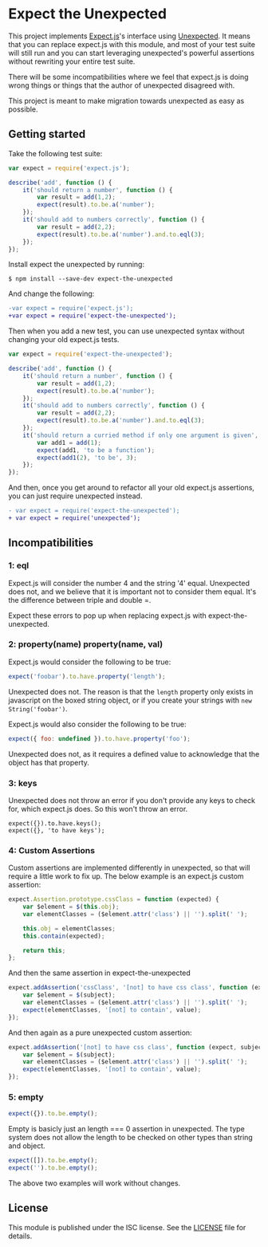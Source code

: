 # Expect the Unexpected

This project implements
[Expect.js](https://github.com/Automattic/expect.js)'s interface using
[Unexpected](https://github.com/unexpectedjs/unexpected). It means
that you can replace expect.js with this module, and most of your test
suite will still run and you can start leveraging unexpected's
powerful assertions without rewriting your entire test suite.

There will be some incompatibilities where we feel that expect.js is
doing wrong things or things that the author of unexpected disagreed
with.

This project is meant to make migration towards unexpected as easy as
possible.

## Getting started

Take the following test suite:

```javascript
var expect = require('expect.js');

describe('add', function () {
	it('should return a number', function () {
		var result = add(1,2);
		expect(result).to.be.a('number');
	});
	it('should add to numbers correctly', function () {
		var result = add(2,2);
		expect(result).to.be.a('number').and.to.eql(3);
	});
});
```

Install expect the unexpected by running:
```
$ npm install --save-dev expect-the-unexpected
```

And change the following:

```diff
-var expect = require('expect.js');
+var expect = require('expect-the-unexpected');
```

Then when you add a new test, you can use unexpected syntax without
changing your old expect.js tests.

```javascript
var expect = require('expect-the-unexpected');

describe('add', function () {
	it('should return a number', function () {
		var result = add(1,2);
		expect(result).to.be.a('number');
	});
	it('should add to numbers correctly', function () {
		var result = add(2,2);
		expect(result).to.be.a('number').and.to.eql(3);
	});
	it('should return a curried method if only one argument is given', function () {
		var add1 = add(1);
		expect(add1, 'to be a function');
		expect(add1(2), 'to be', 3);
	});
});
```

And then, once you get around to refactor all your old expect.js
assertions, you can just require unexpected instead.

```diff
- var expect = require('expect-the-unexpected');
+ var expect = require('unexpected');
```

## Incompatibilities

### 1: eql

Expect.js will consider the number 4 and the string '4'
equal. Unexpected does not, and we believe that it is important not to
consider them equal. It's the difference between triple and double =.

Expect these errors to pop up when replacing expect.js with
expect-the-unexpected.

### 2: property(name) property(name, val)

Expect.js would consider the following to be true:

```javascript
expect('foobar').to.have.property('length');
```

Unexpected does not. The reason is that the `length` property only exists
in javascript on the boxed string object, or if you create your strings
with `new String('foobar')`.

Expect.js would also consider the following to be true:
```javascript
expect({ foo: undefined }).to.have.property('foo');
```

Unexpected does not, as it requires a defined value to acknowledge that
the object has that property.

### 3: keys

Unexpected does not throw an error if you don't provide any keys to check
for, which expect.js does. So this won't throw an error.

```
expect({}).to.have.keys();
expect({}, 'to have keys');
```

### 4: Custom Assertions

Custom assertions are implemented differently in unexpected, so that will
require a little work to fix up. The below example is an expect.js custom
assertion:

```javascript
expect.Assertion.prototype.cssClass = function (expected) {
    var $element = $(this.obj);
    var elementClasses = ($element.attr('class') || '').split(' ');

    this.obj = elementClasses;
    this.contain(expected);

    return this;
};
```

And then the same assertion in expect-the-unexpected

```javascript
expect.addAssertion('cssClass', '[not] to have css class', function (expect, subject, value) {
    var $element = $(subject);
    var elementClasses = ($element.attr('class') || '').split(' ');
    expect(elementClasses, '[not] to contain', value);
});
```

And then again as a pure unexpected custom assertion:

```javascript
expect.addAssertion('[not] to have css class', function (expect, subject, value) {
    var $element = $(subject);
    var elementClasses = ($element.attr('class') || '').split(' ');
    expect(elementClasses, '[not] to contain', value);
});
```

### 5: empty

```javascript
expect({}).to.be.empty();
```

Empty is basicly just an length === 0 assertion in unexpected.
The type system does not allow the length to be checked on other
types than string and object.

```javascript
expect([]).to.be.empty();
expect('').to.be.empty();
```

The above two examples will work without changes.


## License

This module is published under the ISC license. See the [LICENSE](LICENSE)
file for details.
